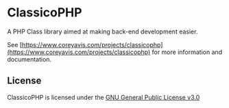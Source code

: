 # ClassicoPHP

A PHP Class library aimed at making back-end development easier.

See [https://www.coreyavis.com/projects/classicophp](https://www.coreyavis.com/projects/classicophp) for more information and documentation.

## License

ClassicoPHP is licensed under the [GNU General Public License v3.0](LICENSE)